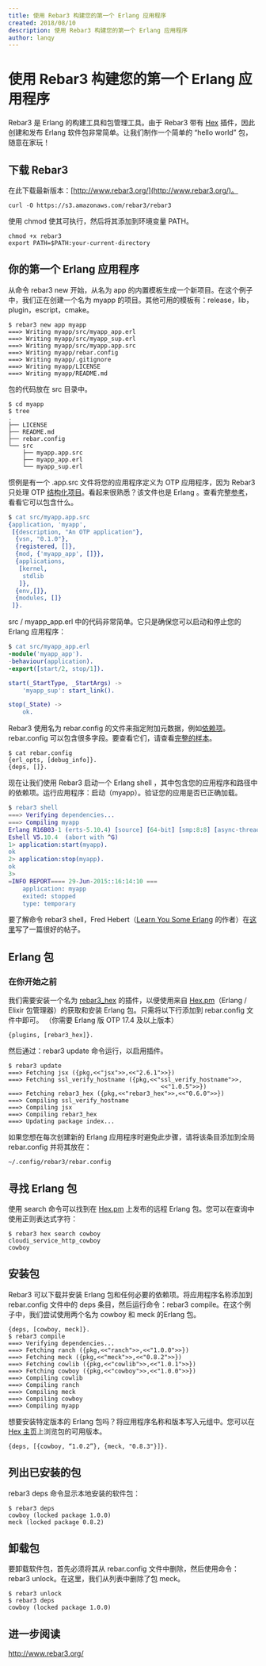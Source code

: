 ```yaml
---
title: 使用 Rebar3 构建您的第一个 Erlang 应用程序
created: 2018/08/10
description: 使用 Rebar3 构建您的第一个 Erlang 应用程序
author: lanqy
---
```

# 使用 Rebar3 构建您的第一个 Erlang 应用程序

Rebar3 是 Erlang 的构建工具和包管理工具。由于 Rebar3 带有 [Hex](https://hex.pm/) 插件，因此创建和发布 Erlang 软件包非常简单。让我们制作一个简单的 “hello world” 包，随意在家玩！

## 下载 Rebar3

在此下载最新版本：[http://www.rebar3.org/](http://www.rebar3.org/)。

```text
curl -O https://s3.amazonaws.com/rebar3/rebar3
```

使用 chmod 使其可执行，然后将其添加到环境变量 PATH。

```text
chmod +x rebar3
export PATH=$PATH:your-current-directory
```

## 你的第一个 Erlang 应用程序

从命令 rebar3 new 开始，从名为 app 的内置模板生成一个新项目。在这个例子中，我们正在创建一个名为 myapp 的项目。其他可用的模板有：release，lib，plugin，escript，cmake。

```text
$ rebar3 new app myapp
===> Writing myapp/src/myapp_app.erl
===> Writing myapp/src/myapp_sup.erl
===> Writing myapp/src/myapp.app.src
===> Writing myapp/rebar.config
===> Writing myapp/.gitignore
===> Writing myapp/LICENSE
===> Writing myapp/README.md
```

包的代码放在 src 目录中。

```text
$ cd myapp
$ tree
.
├── LICENSE
├── README.md
├── rebar.config
└── src
    ├── myapp.app.src
    ├── myapp_app.erl
    └── myapp_sup.erl
```

惯例是有一个 .app.src 文件将您的应用程序定义为 OTP 应用程序，因为 Rebar3 只处理 OTP [结构化项目](http://www.erlang.org/doc/design_principles/applications.html)。看起来很熟悉？该文件也是 Erlang 。查看完整[参考](http://www.erlang.org/doc/design_principles/applications.html#id73836)，看看它可以包含什么。

```erlang
$ cat src/myapp.app.src 
{application, 'myapp',
 [{description, "An OTP application"},
  {vsn, "0.1.0"},
  {registered, []},
  {mod, {'myapp_app', []}},
  {applications,
   [kernel,
    stdlib
   ]},
  {env,[]},
  {modules, []}
 ]}.
```

src / myapp_app.erl 中的代码非常简单。它只是确保您可以启动和停止您的 Erlang 应用程序：

```erlang
$ cat src/myapp_app.erl
-module('myapp_app').
-behaviour(application).
-export([start/2, stop/1]).

start(_StartType, _StartArgs) ->
    'myapp_sup': start_link().

stop(_State) ->
    ok.
```

Rebar3 使用名为 rebar.config 的文件来指定附加元数据，例如[依赖项](https://github.com/rebar/rebar/wiki/Dependency-management)。rebar.config 可以包含很多字段。要查看它们，请查看[完整的样本](https://github.com/rebar/rebar/blob/master/rebar.config.sample)。

```text
$ cat rebar.config 
{erl_opts, [debug_info]}.
{deps, []}.
```

现在让我们使用 Rebar3 启动一个 Erlang shell ，其中包含您的应用程序和路径中的依赖项。运行应用程序：启动（myapp）。验证您的应用是否已正确加载。

```erlang
$ rebar3 shell
===> Verifying dependencies...
===> Compiling myapp
Erlang R16B03-1 (erts-5.10.4) [source] [64-bit] [smp:8:8] [async-threads:0] [hipe] [kernel-poll:false]
Eshell V5.10.4  (abort with ^G)
1> application:start(myapp).
ok
2> application:stop(myapp). 
ok
3> 
=INFO REPORT==== 29-Jun-2015::16:14:10 ===
    application: myapp
    exited: stopped
    type: temporary
```

要了解命令 rebar3 shell，Fred Hebert（[Learn You Some Erlang](http://learnyousomeerlang.com/) 的作者）在[这里](http://ferd.ca/rebar3-shell.html)写了一篇很好的帖子。

## Erlang 包

### 在你开始之前

我们需要安装一个名为 [rebar3_hex](https://github.com/hexpm/rebar3_hex) 的插件，以便使用来自 [Hex.pm](https://hex.pm/)（Erlang / Elixir 包管理器）的获取和安装 Erlang 包。只需将以下行添加到 rebar.config 文件中即可。 （你需要 Erlang 版 OTP 17.4 及以上版本）

```text
{plugins, [rebar3_hex]}.
```

然后通过：rebar3 update 命令运行，以启用插件。

```text
$ rebar3 update
===> Fetching jsx ({pkg,<<"jsx">>,<<"2.6.1">>})
===> Fetching ssl_verify_hostname ({pkg,<<"ssl_verify_hostname">>,
                                           <<"1.0.5">>})
===> Fetching rebar3_hex ({pkg,<<"rebar3_hex">>,<<"0.6.0">>})
===> Compiling ssl_verify_hostname
===> Compiling jsx
===> Compiling rebar3_hex
===> Updating package index...
```

如果您想在每次创建新的 Erlang 应用程序时避免此步骤，请将该条目添加到全局 rebar.config 并将其放在：

```text
~/.config/rebar3/rebar.config
```

## 寻找 Erlang 包

使用 search 命令可以找到在 [Hex.pm](https://hex.pm/) 上发布的远程 Erlang 包。您可以在查询中使用正则表达式字符：

```text
$ rebar3 hex search cowboy
cloudi_service_http_cowboy
cowboy
```

## 安装包

Rebar3 可以下载并安装 Erlang 包和任何必要的依赖项。将应用程序名称添加到 rebar.config 文件中的 deps 条目，然后运行命令：rebar3 compile。在这个例子中，我们尝试使用两个名为 cowboy 和 meck 的Erlang 包。

```text
{deps, [cowboy, meck]}.
$ rebar3 compile
===> Verifying dependencies...
===> Fetching ranch ({pkg,<<"ranch">>,<<"1.0.0">>})
===> Fetching meck ({pkg,<<"meck">>,<<"0.8.2">>})
===> Fetching cowlib ({pkg,<<"cowlib">>,<<"1.0.1">>})
===> Fetching cowboy ({pkg,<<"cowboy">>,<<"1.0.0">>})
===> Compiling cowlib
===> Compiling ranch
===> Compiling meck
===> Compiling cowboy
===> Compiling myapp
```

想要安装特定版本的 Erlang 包吗？将应用程序名称和版本写入元组中。您可以在 [Hex 主页](https://hex.pm/)上浏览包的可用版本。

```text
{deps, [{cowboy, “1.0.2”}, {meck, "0.8.3"}]}.
```

## 列出已安装的包

rebar3 deps 命令显示本地安装的软件包：

```text
$ rebar3 deps
cowboy (locked package 1.0.0)
meck (locked package 0.8.2)
```

## 卸载包

要卸载软件包，首先必须将其从 rebar.config 文件中删除，然后使用命令：rebar3 unlock。在这里，我们从列表中删除了包 meck。

```text
$ rebar3 unlock
$ rebar3 deps
cowboy (locked package 1.0.0)
```

## 进一步阅读

http://www.rebar3.org/
